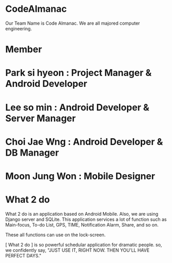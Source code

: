 # CodeAlmanac

  Our Team Name is Code Almanac.
  We are all majored computer engineering.
  
# Member

  # Park si hyeon : Project Manager & Android Developer
  # Lee so min : Android Developer & Server Manager
  # Choi Jae Wng : Android Developer & DB Manager
  # Moon Jung Won : Mobile Designer
  
# What 2 do

 What 2 do is an application based on Android Mobile. Also, we are using Django server and SQLite.
 This application services a lot of function such as Main-focus, To-do List, GPS, TIME, Notification Alarm, Share, and so on.
 
 These all functions can use on the lock-screen.
 
 [ What 2 do ] is so powerful schedular application for dramatic people.
 so, we confidently say, "JUST USE IT, RIGHT NOW. THEN YOU'LL HAVE PERFECT DAYS."
